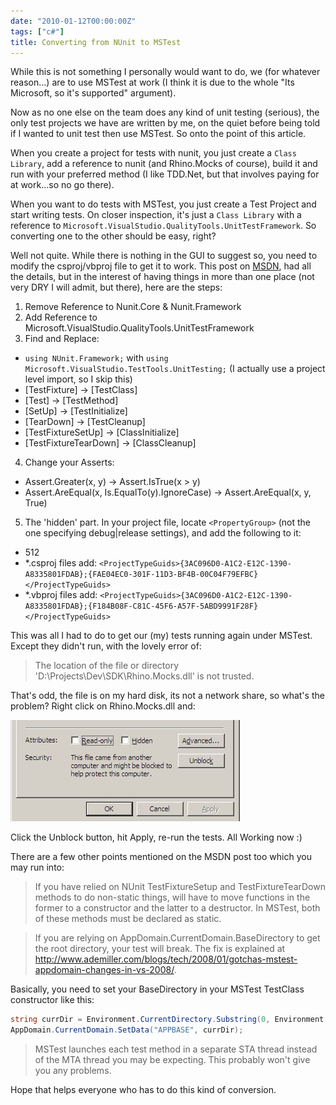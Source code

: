 ```yaml
---
date: "2010-01-12T00:00:00Z"
tags: ["c#"]
title: Converting from NUnit to MSTest
---
```


While this is not something I personally would want to do, we (for whatever reason...) are to use MSTest at work (I think it is due to the whole "Its Microsoft, so it's supported" argument).

Now as no one else on the team does any kind of unit testing (serious), the only test projects we have are written by me, on the quiet before being told if I wanted to unit test then use MSTest.  So onto the point of this article.

When you create a project for tests with nunit, you just create a `Class Library`, add a reference to nunit (and Rhino.Mocks of course), build it and run with your preferred method (I like TDD.Net, but that involves paying for at work...so no go there).

When you want to do tests with MSTest, you just create a Test Project and start writing tests. On closer inspection, it's just a `Class Library` with a reference to `Microsoft.VisualStudio.QualityTools.UnitTestFramework`.  So converting one to the other should be easy, right?

Well not quite.  While there is nothing in the GUI to suggest so, you need to modify the csproj/vbproj file to get it to work.  This post on [MSDN][1], had all the details, but in the interest of having things in more than one place (not very DRY I will admit, but there), here are the steps:

1. Remove Reference to Nunit.Core & Nunit.Framework
2. Add Reference to Microsoft.VisualStudio.QualityTools.UnitTestFramework
3. Find and Replace:
  - `using NUnit.Framework;` with `using Microsoft.VisualStudio.TestTools.UnitTesting;` (I actually use a project level import, so I skip this)
  - [TestFixture] -> [TestClass]
  - [Test] -> [TestMethod]
  - [SetUp] -> [TestInitialize]
  - [TearDown] -> [TestCleanup]
  - [TestFixtureSetUp] -> [ClassInitialize]
  - [TestFixtureTearDown] -> [ClassCleanup]
4. Change your Asserts:
  - Assert.Greater(x, y) -> Assert.IsTrue(x > y)
  - Assert.AreEqual(x, Is.EqualTo(y).IgnoreCase) ->  Assert.AreEqual(x, y, True)
5. The 'hidden' part.  In your project file, locate `<PropertyGroup>` (not the one specifying debug|release settings), and add the following to it:
  - <FileAlignment>512</FileAlignment>
  - *.csproj files add:
`<ProjectTypeGuids>{3AC096D0-A1C2-E12C-1390-A8335801FDAB};{FAE04EC0-301F-11D3-BF4B-00C04F79EFBC}</ProjectTypeGuids>`
  - *.vbproj files add:
`<ProjectTypeGuids>{3AC096D0-A1C2-E12C-1390-A8335801FDAB};{F184B08F-C81C-45F6-A57F-5ABD9991F28F}</ProjectTypeGuids>`

This was all I had to do to get our (my) tests running again under MSTest.  Except they didn't run, with the lovely error of:

> The location of the file or directory 'D:\Projects\Dev\SDK\Rhino.Mocks.dll' is not trusted.

That's odd, the file is on my hard disk, its not a network share, so what's the problem?  Right click on Rhino.Mocks.dll and:

![Unblock File][2]

Click the Unblock button, hit Apply, re-run the tests.  All Working now :)

There are a few other points mentioned on the MSDN post too which you may run into:

> If you have relied on NUnit TestFixtureSetup and TestFixtureTearDown methods to do non-static things, will have to move functions in the former to a constructor and the latter to a destructor.  In MSTest, both of these methods must be declared as static.

> If you are relying on AppDomain.CurrentDomain.BaseDirectory to get the root directory, your test will break.  The fix is explained at http://www.ademiller.com/blogs/tech/2008/01/gotchas-mstest-appdomain-changes-in-vs-2008/.

Basically, you need to set your BaseDirectory in your MSTest TestClass constructor like this:

```csharp
string currDir = Environment.CurrentDirectory.Substring(0, Environment.CurrentDirectory.IndexOf("TestResults"));
AppDomain.CurrentDomain.SetData("APPBASE", currDir);
```


> MSTest launches each test method in a separate STA thread instead of the MTA thread you may be expecting.  This probably won't give you any problems.

Hope that helps everyone who has to do this kind of conversion.

[1]: http://social.msdn.microsoft.com/Forums/en/vststest/thread/433e4860-b61f-44fd-bef9-a569fb32d244
[2]: /images/unblock-file.jpg
